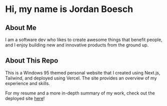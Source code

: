 # Hi, my name is Jordan Boesch

## About Me

I am a software dev who likes to create awesome things that benefit people, and I enjoy building new and innovative products from the ground up.

## About This Repo

This is a Windows 95 themed personal website that I created using Next.js, Tailwind, and deployed using Vercel. The site provides an overview of my experience and skills.

For my resume and a more in-depth summary of my work, check out the deployed site [here](https://www.jordanboesch.com)!
